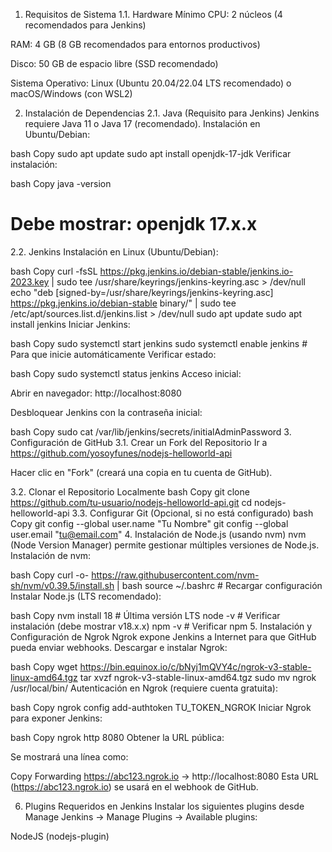 1. Requisitos de Sistema
1.1. Hardware Mínimo
CPU: 2 núcleos (4 recomendados para Jenkins)

RAM: 4 GB (8 GB recomendados para entornos productivos)

Disco: 50 GB de espacio libre (SSD recomendado)

Sistema Operativo: Linux (Ubuntu 20.04/22.04 LTS recomendado) o macOS/Windows (con WSL2)

2. Instalación de Dependencias
2.1. Java (Requisito para Jenkins)
Jenkins requiere Java 11 o Java 17 (recomendado).
Instalación en Ubuntu/Debian:

bash
Copy
sudo apt update
sudo apt install openjdk-17-jdk
Verificar instalación:

bash
Copy
java -version
# Debe mostrar: openjdk 17.x.x
2.2. Jenkins
Instalación en Linux (Ubuntu/Debian):

bash
Copy
curl -fsSL https://pkg.jenkins.io/debian-stable/jenkins.io-2023.key | sudo tee /usr/share/keyrings/jenkins-keyring.asc > /dev/null
echo "deb [signed-by=/usr/share/keyrings/jenkins-keyring.asc] https://pkg.jenkins.io/debian-stable binary/" | sudo tee /etc/apt/sources.list.d/jenkins.list > /dev/null
sudo apt update
sudo apt install jenkins
Iniciar Jenkins:

bash
Copy
sudo systemctl start jenkins
sudo systemctl enable jenkins  # Para que inicie automáticamente
Verificar estado:

bash
Copy
sudo systemctl status jenkins
Acceso inicial:

Abrir en navegador: http://localhost:8080

Desbloquear Jenkins con la contraseña inicial:

bash
Copy
sudo cat /var/lib/jenkins/secrets/initialAdminPassword
3. Configuración de GitHub
3.1. Crear un Fork del Repositorio
Ir a https://github.com/yosoyfunes/nodejs-helloworld-api

Hacer clic en "Fork" (creará una copia en tu cuenta de GitHub).

3.2. Clonar el Repositorio Localmente
bash
Copy
git clone https://github.com/tu-usuario/nodejs-helloworld-api.git
cd nodejs-helloworld-api
3.3. Configurar Git (Opcional, si no está configurado)
bash
Copy
git config --global user.name "Tu Nombre"
git config --global user.email "tu@email.com"
4. Instalación de Node.js (usando nvm)
nvm (Node Version Manager) permite gestionar múltiples versiones de Node.js.
Instalación de nvm:

bash
Copy
curl -o- https://raw.githubusercontent.com/nvm-sh/nvm/v0.39.5/install.sh | bash
source ~/.bashrc  # Recargar configuración
Instalar Node.js (LTS recomendado):

bash
Copy
nvm install 18  # Última versión LTS
node -v  # Verificar instalación (debe mostrar v18.x.x)
npm -v   # Verificar npm
5. Instalación y Configuración de Ngrok
Ngrok expone Jenkins a Internet para que GitHub pueda enviar webhooks.
Descargar e instalar Ngrok:

bash
Copy
wget https://bin.equinox.io/c/bNyj1mQVY4c/ngrok-v3-stable-linux-amd64.tgz
tar xvzf ngrok-v3-stable-linux-amd64.tgz
sudo mv ngrok /usr/local/bin/
Autenticación en Ngrok (requiere cuenta gratuita):

bash
Copy
ngrok config add-authtoken TU_TOKEN_NGROK
Iniciar Ngrok para exponer Jenkins:

bash
Copy
ngrok http 8080
Obtener la URL pública:

Se mostrará una línea como:

Copy
Forwarding https://abc123.ngrok.io -> http://localhost:8080
Esta URL (https://abc123.ngrok.io) se usará en el webhook de GitHub.

6. Plugins Requeridos en Jenkins
Instalar los siguientes plugins desde Manage Jenkins → Manage Plugins → Available plugins:

NodeJS (nodejs-plugin)
